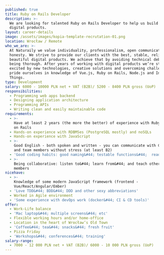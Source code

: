 ```yaml
---
published: true
title: Ruby on Rails Developer
description: >-
  We are looking for talented Ruby on Rails Developer to help us build great
  digital products.
layout: career-details
image: /assets/images/kopia-template-recrutation-01.png
location: Wrocław / Remote
who_we_are: >-
  At Naturaily we value individuality, professionalism, open communication and
  honesty. We strive to provide our clients with the best, stable, reliable and
  beautiful digital products. We achieve that by avoiding technical debt and
  being thorough. After years of working with digital products we’re still
  excited by new technologies, creative solutions and overcoming challenges. We
  pride ourselves in knowledge of Vue.js, Ruby on Rails, Node.js and Internet of
  Things.
type: Development
salary: 6000 - 10000 PLN net + VAT (B2B)/ 5200 - 8400 PLN gross (UoP)
responsibilities:
  - Programming web apps backend
  - Designing application architecture
  - Programming APIs
  - Writing clean and easily maintainable code
requirements:
  - >-
    Have at least 2 years (the more the better) of experience with Ruby and Ruby
    on Rails
  - Hands-on experience with RDBMSes (PostgreSQL mostly) and noSQLs
  - Hands-on experience with JavaScript
  - >-
    Good English - both spoken and written - you can communicate with Clients
    and team members without stress (at least B2)
  - 'Good coding habits: good naming&#44; testable functions&#44;  readable code'
  - >-
    Being collaborative: listen to&#44; learn from&#44; and teach other team
    members
nicehave:
  - >-
    Knowledge of some modern JavaScript framework (frontend -
    Vue/React/Angular/Ember)
  - 'Love TDD&#44; BDD&#44; DDD and other sexy abbreviations'
  - Worked in Agile environment
  - 'Some experience with devOps work (docker&#44; CI & CD tools)'
offer:
  - Work-Life balance
  - 'Mac laptop&#44; multiple screens&#44; etc'
  - Flexible working hours and/or home-office
  - Location in the heart of Wrocław’s Old Town
  - 'Coffee&#44; tea&#44; snacks&#44; fresh fruit'
  - Pizza Friday
  - 'Workshops&#44; conferences&#44; training'
salary-range:
  - 7000 - 12 000 PLN net + VAT (B2B)/ 6000 - 10 000 PLN gross (UoP)
---
```


